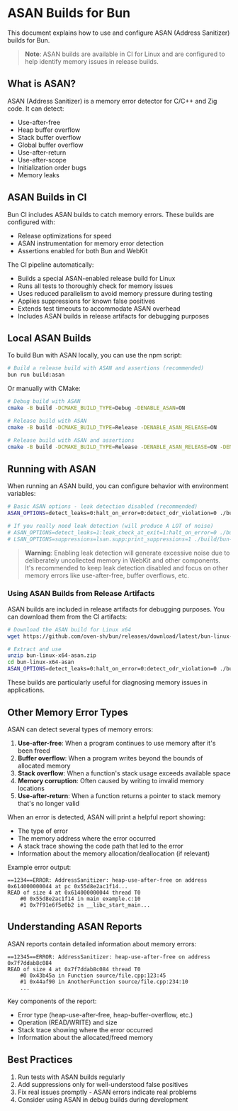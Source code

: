 # ASAN Builds for Bun

This document explains how to use and configure ASAN (Address Sanitizer) builds for Bun.

> **Note**: ASAN builds are available in CI for Linux and are configured to help identify memory issues in release builds.

## What is ASAN?

ASAN (Address Sanitizer) is a memory error detector for C/C++ and Zig code. It can detect:

- Use-after-free
- Heap buffer overflow
- Stack buffer overflow
- Global buffer overflow
- Use-after-return
- Use-after-scope
- Initialization order bugs
- Memory leaks

## ASAN Builds in CI

Bun CI includes ASAN builds to catch memory errors. These builds are configured with:

- Release optimizations for speed
- ASAN instrumentation for memory error detection
- Assertions enabled for both Bun and WebKit

The CI pipeline automatically:

- Builds a special ASAN-enabled release build for Linux
- Runs all tests to thoroughly check for memory issues
- Uses reduced parallelism to avoid memory pressure during testing
- Applies suppressions for known false positives
- Extends test timeouts to accommodate ASAN overhead
- Includes ASAN builds in release artifacts for debugging purposes

## Local ASAN Builds

To build Bun with ASAN locally, you can use the npm script:

```bash
# Build a release build with ASAN and assertions (recommended)
bun run build:asan
```

Or manually with CMake:

```bash
# Debug build with ASAN
cmake -B build -DCMAKE_BUILD_TYPE=Debug -DENABLE_ASAN=ON

# Release build with ASAN
cmake -B build -DCMAKE_BUILD_TYPE=Release -DENABLE_ASAN_RELEASE=ON

# Release build with ASAN and assertions
cmake -B build -DCMAKE_BUILD_TYPE=Release -DENABLE_ASAN_RELEASE=ON -DENABLE_ASSERTIONS=ON -DENABLE_LTO=OFF
```

## Running with ASAN

When running an ASAN build, you can configure behavior with environment variables:

```bash
# Basic ASAN options - leak detection disabled (recommended)
ASAN_OPTIONS=detect_leaks=0:halt_on_error=0:detect_odr_violation=0 ./build/bun-asan

# If you really need leak detection (will produce A LOT of noise)
# ASAN_OPTIONS=detect_leaks=1:leak_check_at_exit=1:halt_on_error=0 ./build/bun-asan
# LSAN_OPTIONS=suppressions=lsan.supp:print_suppressions=1 ./build/bun-asan
```

> **Warning**: Enabling leak detection will generate excessive noise due to deliberately uncollected memory in WebKit and other components. It's recommended to keep leak detection disabled and focus on other memory errors like use-after-free, buffer overflows, etc.

### Using ASAN Builds from Release Artifacts

ASAN builds are included in release artifacts for debugging purposes. You can download them from the CI artifacts:

```bash
# Download the ASAN build for Linux x64
wget https://github.com/oven-sh/bun/releases/download/latest/bun-linux-x64-asan.zip

# Extract and use
unzip bun-linux-x64-asan.zip
cd bun-linux-x64-asan
ASAN_OPTIONS=detect_leaks=0:halt_on_error=0:detect_odr_violation=0 ./bun-asan --version
```

These builds are particularly useful for diagnosing memory issues in applications.

## Other Memory Error Types

ASAN can detect several types of memory errors:

1. **Use-after-free**: When a program continues to use memory after it's been freed
2. **Buffer overflow**: When a program writes beyond the bounds of allocated memory
3. **Stack overflow**: When a function's stack usage exceeds available space
4. **Memory corruption**: Often caused by writing to invalid memory locations
5. **Use-after-return**: When a function returns a pointer to stack memory that's no longer valid

When an error is detected, ASAN will print a helpful report showing:

- The type of error
- The memory address where the error occurred
- A stack trace showing the code path that led to the error
- Information about the memory allocation/deallocation (if relevant)

Example error output:

```
==1234==ERROR: AddressSanitizer: heap-use-after-free on address 0x614000000044 at pc 0x55d8e2ac1f14...
READ of size 4 at 0x614000000044 thread T0
    #0 0x55d8e2ac1f14 in main example.c:10
    #1 0x7f91e6f5e0b2 in __libc_start_main...
```

## Understanding ASAN Reports

ASAN reports contain detailed information about memory errors:

```
==12345==ERROR: AddressSanitizer: heap-use-after-free on address 0x7f7ddab8c084
READ of size 4 at 0x7f7ddab8c084 thread T0
    #0 0x43b45a in Function source/file.cpp:123:45
    #1 0x44af90 in AnotherFunction source/file.cpp:234:10
    ...
```

Key components of the report:

- Error type (heap-use-after-free, heap-buffer-overflow, etc.)
- Operation (READ/WRITE) and size
- Stack trace showing where the error occurred
- Information about the allocated/freed memory

## Best Practices

1. Run tests with ASAN builds regularly
2. Add suppressions only for well-understood false positives
3. Fix real issues promptly - ASAN errors indicate real problems
4. Consider using ASAN in debug builds during development
